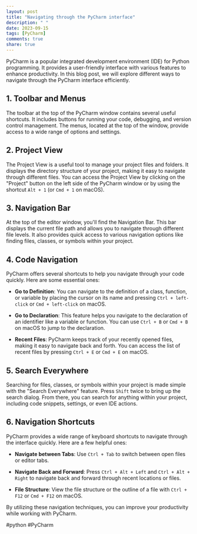 ```yaml
---
layout: post
title: "Navigating through the PyCharm interface"
description: " "
date: 2023-09-15
tags: [PyCharm]
comments: true
share: true
---
```


PyCharm is a popular integrated development environment (IDE) for Python programming. It provides a user-friendly interface with various features to enhance productivity. In this blog post, we will explore different ways to navigate through the PyCharm interface efficiently.

## 1. Toolbar and Menus
The toolbar at the top of the PyCharm window contains several useful shortcuts. It includes buttons for running your code, debugging, and version control management. The menus, located at the top of the window, provide access to a wide range of options and settings.

## 2. Project View
The Project View is a useful tool to manage your project files and folders. It displays the directory structure of your project, making it easy to navigate through different files. You can access the Project View by clicking on the "Project" button on the left side of the PyCharm window or by using the shortcut `Alt + 1` (or `Cmd + 1` on macOS).

## 3. Navigation Bar
At the top of the editor window, you'll find the Navigation Bar. This bar displays the current file path and allows you to navigate through different file levels. It also provides quick access to various navigation options like finding files, classes, or symbols within your project.

## 4. Code Navigation
PyCharm offers several shortcuts to help you navigate through your code quickly. Here are some essential ones:

- **Go to Definition**: You can navigate to the definition of a class, function, or variable by placing the cursor on its name and pressing `Ctrl + left-click` or `Cmd + left-click` on macOS.

- **Go to Declaration**: This feature helps you navigate to the declaration of an identifier like a variable or function. You can use `Ctrl + B` or `Cmd + B` on macOS to jump to the declaration.

- **Recent Files**: PyCharm keeps track of your recently opened files, making it easy to navigate back and forth. You can access the list of recent files by pressing `Ctrl + E` or `Cmd + E` on macOS.

## 5. Search Everywhere
Searching for files, classes, or symbols within your project is made simple with the "Search Everywhere" feature. Press `Shift` twice to bring up the search dialog. From there, you can search for anything within your project, including code snippets, settings, or even IDE actions.

## 6. Navigation Shortcuts
PyCharm provides a wide range of keyboard shortcuts to navigate through the interface quickly. Here are a few helpful ones:

- **Navigate between Tabs**: Use `Ctrl + Tab` to switch between open files or editor tabs.

- **Navigate Back and Forward**: Press `Ctrl + Alt + Left` and `Ctrl + Alt + Right` to navigate back and forward through recent locations or files.

- **File Structure**: View the file structure or the outline of a file with `Ctrl + F12` or `Cmd + F12` on macOS.

By utilizing these navigation techniques, you can improve your productivity while working with PyCharm.

#python #PyCharm